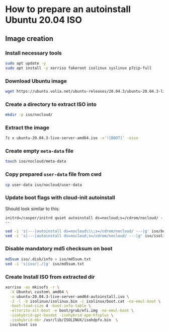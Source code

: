# How to prepare an autoinstall Ubuntu 20.04 ISO

## Image creation

### Install necessary tools

```bash
sudo apt update -y
sudo apt install -y xorriso fakeroot isolinux syslinux p7zip-full
```

### Download Ubuntu image

```bash
wget https://ubuntu.volia.net/ubuntu-releases/20.04.3/ubuntu-20.04.3-live-server-amd64.iso
```

### Create a directory to extract ISO into

```bash
mkdir -p iso/nocloud/
```

### Extract the image

```bash
7z x ubuntu-20.04.3-live-server-amd64.iso -x'![BOOT]' -oiso
```

### Create empty `meta-data` file

```bash
touch iso/nocloud/meta-data
```

### Copy prepared `user-data` file from cwd

```bash
cp user-data iso/nocloud/user-data
```

### Update boot flags with cloud-init autoinstall

Should look similar to this: 

```initrd=/casper/initrd quiet autoinstall ds=nocloud;s=/cdrom/nocloud/ ---```

```bash
sed -i 's|---|autoinstall ds=nocloud\\\;s=/cdrom/nocloud/ ---|g' iso/boot/grub/grub.cfg
sed -i 's|---|autoinstall ds=nocloud;s=/cdrom/nocloud/ ---|g' iso/isolinux/txt.cfg
```

### Disable mandatory md5 checksum on boot

```bash
md5sum iso/.disk/info > iso/md5sum.txt
sed -i 's|iso/|./|g' iso/md5sum.txt
```

### Create Install ISO from extracted dir

```bash
xorriso -as mkisofs -r \
  -V Ubuntu\ custom\ amd64 \
  -o ubuntu-20.04.3-live-server-amd64-autoinstall.iso \
  -J -l -b isolinux/isolinux.bin -c isolinux/boot.cat -no-emul-boot \
  -boot-load-size 4 -boot-info-table \
  -eltorito-alt-boot -e boot/grub/efi.img -no-emul-boot \
  -isohybrid-gpt-basdat -isohybrid-apm-hfsplus \
  -isohybrid-mbr /usr/lib/ISOLINUX/isohdpfx.bin  \
  iso/boot iso
```

